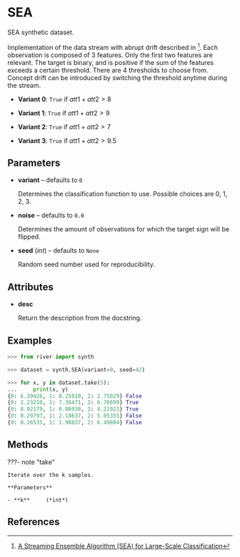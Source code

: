 # SEA

SEA synthetic dataset.

Implementation of the data stream with abrupt drift described in [^1]. Each observation is composed of 3 features. Only the first two features are relevant. The target is binary, and is positive if the sum of the features exceeds a certain threshold. There are 4 thresholds to choose from. Concept drift can be introduced by switching the threshold anytime during the stream. 

* **Variant 0**: `True` if $att1 + att2 > 8$ 

* **Variant 1**: `True` if $att1 + att2 > 9$ 

* **Variant 2**: `True` if $att1 + att2 > 7$ 

* **Variant 3**: `True` if $att1 + att2 > 9.5$

## Parameters

- **variant** – defaults to `0`

    Determines the classification function to use. Possible choices are 0, 1, 2, 3.

- **noise** – defaults to `0.0`

    Determines the amount of observations for which the target sign will be flipped.

- **seed** (*int*) – defaults to `None`

    Random seed number used for reproducibility.


## Attributes

- **desc**

    Return the description from the docstring.


## Examples

```python
>>> from river import synth

>>> dataset = synth.SEA(variant=0, seed=42)

>>> for x, y in dataset.take(5):
...     print(x, y)
{0: 6.39426, 1: 0.25010, 2: 2.75029} False
{0: 2.23210, 1: 7.36471, 2: 6.76699} True
{0: 8.92179, 1: 0.86938, 2: 4.21921} True
{0: 0.29797, 1: 2.18637, 2: 5.05355} False
{0: 0.26535, 1: 1.98837, 2: 6.49884} False
```

## Methods

???- note "take"

    Iterate over the k samples.

    **Parameters**

    - **k**     (*int*)    
    
## References

[^1]: [A Streaming Ensemble Algorithm (SEA) for Large-Scale Classification](http://citeseerx.ist.psu.edu/viewdoc/download?doi=10.1.1.482.3991&rep=rep1&type=pdf)

